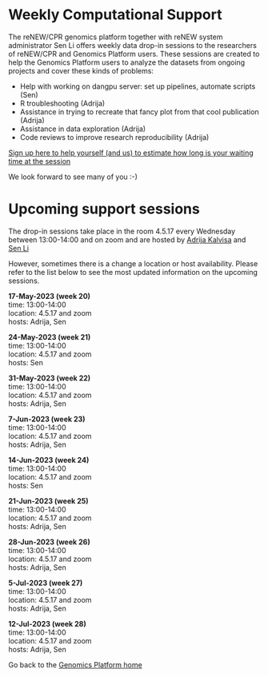 # Weekly Computational Support 

The reNEW/CPR genomics platform together with reNEW system administrator Sen Li offers weekly data drop-in sessions to the researchers of reNEW/CPR and Genomics Platform users. These sessions are created to help the Genomics Platform users to analyze the datasets from ongoing projects and cover these kinds of problems:
 
- Help with working on dangpu server: set up pipelines, automate scripts (Sen)
- R troubleshooting (Adrija)
- Assistance in trying to recreate that fancy plot from that cool publication (Adrija)
- Assistance in data exploration (Adrija)
- Code reviews to improve research reproducibility (Adrija)

[Sign up here to help yourself (and us) to estimate how long is your waiting time at the session](https://forms.office.com/e/Xz1NZxXAgX)

We look forward to see many of you :-)

# Upcoming support sessions

The drop-in sessions take place in the room 4.5.17 every Wednesday between 13:00-14:00 and on zoom and are hosted by [Adrija Kalvisa](https://renew.ku.dk/people/?id=645384&vis=medarbejder) and [Sen Li](https://renew.ku.dk/people/?pure=en/persons/458863)

However, sometimes there is a change a location or host availability. Please refer to the list below to see the most updated information on the upcoming sessions.  

**17-May-2023	(week 20)**  
time: 13:00-14:00  
location: 4.5.17 and zoom  
hosts: Adrija, Sen

**24-May-2023	(week 21)**  
time: 13:00-14:00  
location: 4.5.17 and zoom  
hosts: Sen

**31-May-2023	(week 22)**  
time: 13:00-14:00  
location: 4.5.17 and zoom  
hosts: Adrija, Sen

**7-Jun-2023	(week 23)**  
time: 13:00-14:00  
location: 4.5.17 and zoom  
hosts: Adrija, Sen

**14-Jun-2023	(week 24)**  
time: 13:00-14:00  
location: 4.5.17 and zoom  
hosts: Sen

**21-Jun-2023	(week 25)**  
time: 13:00-14:00  
location: 4.5.17 and zoom  
hosts: Adrija, Sen

**28-Jun-2023	(week 26)**  
time: 13:00-14:00  
location: 4.5.17 and zoom  
hosts: Adrija, Sen

**5-Jul-2023	(week 27)**  
time: 13:00-14:00  
location: 4.5.17 and zoom  
hosts: Adrija, Sen

**12-Jul-2023	(week 28)**  
time: 13:00-14:00  
location: 4.5.17 and zoom  
hosts: Adrija, Sen

Go back to the [Genomics Platform home](https://sundgenomics.github.io)
